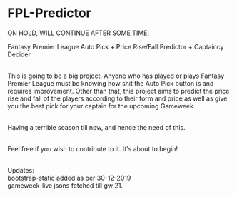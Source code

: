 # FPL-Predictor
ON HOLD, WILL CONTINUE AFTER SOME TIME.

Fantasy Premier League Auto Pick + Price Rise/Fall Predictor + Captaincy Decider<br><br>

This is going to be a big project. Anyone who has played or plays Fantasy Premier League must be knowing how shit the Auto Pick button is and requires improvement. Other than that, this project aims to predict the price rise and fall of the players according to their form and price as well as give you the best pick for your captain for the upcoming Gameweek.<br><br>

Having a terrible season till now, and hence the need of this. <br><br>

Feel free if you wish to contribute to it. It's about to begin!<br><br>

Updates:<br>
bootstrap-static added as per 30-12-2019<br>
gameweek-live jsons fetched till gw 21.
